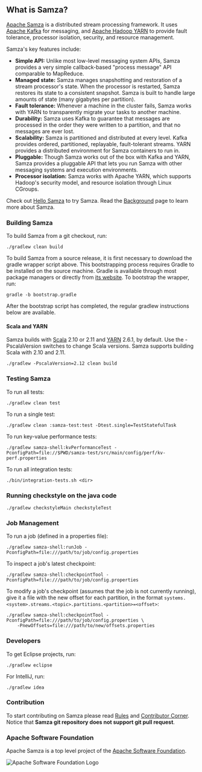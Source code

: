 ## What is Samza?

[Apache Samza](http://samza.apache.org/) is a distributed stream processing framework. It uses [Apache Kafka](http://kafka.apache.org) for messaging, and [Apache Hadoop YARN](http://hadoop.apache.org/docs/current/hadoop-yarn/hadoop-yarn-site/YARN.html) to provide fault tolerance, processor isolation, security, and resource management.

Samza's key features include:

* **Simple API:** Unlike most low-level messaging system APIs, Samza provides a very simple callback-based "process message" API comparable to MapReduce.
* **Managed state:** Samza manages snapshotting and restoration of a stream processor's state. When the processor is restarted, Samza restores its state to a consistent snapshot. Samza is built to handle large amounts of state (many gigabytes per partition).
* **Fault tolerance:** Whenever a machine in the cluster fails, Samza works with YARN to transparently migrate your tasks to another machine.
* **Durability:** Samza uses Kafka to guarantee that messages are processed in the order they were written to a partition, and that no messages are ever lost.
* **Scalability:** Samza is partitioned and distributed at every level. Kafka provides ordered, partitioned, replayable, fault-tolerant streams. YARN provides a distributed environment for Samza containers to run in.
* **Pluggable:** Though Samza works out of the box with Kafka and YARN, Samza provides a pluggable API that lets you run Samza with other messaging systems and execution environments.
* **Processor isolation:** Samza works with Apache YARN, which supports Hadoop's security model, and resource isolation through Linux CGroups.

Check out [Hello Samza](https://samza.apache.org/startup/hello-samza/0.8/) to try Samza. Read the [Background](https://samza.apache.org/learn/documentation/0.8/introduction/background.html) page to learn more about Samza.

### Building Samza

To build Samza from a git checkout, run:

    ./gradlew clean build

To build Samza from a source release, it is first necessary to download the gradle wrapper script above. This bootstrapping process requires Gradle to be installed on the source machine.  Gradle is available through most package managers or directly from [its website](http://www.gradle.org/).  To bootstrap the wrapper, run:

    gradle -b bootstrap.gradle

After the bootstrap script has completed, the regular gradlew instructions below are available.

#### Scala and YARN

Samza builds with [Scala](http://www.scala-lang.org/) 2.10 or 2.11 and [YARN](http://hadoop.apache.org/docs/current/hadoop-yarn/hadoop-yarn-site/YARN.html) 2.6.1, by default. Use the -PscalaVersion switches to change Scala versions. Samza supports building Scala with 2.10 and 2.11.

    ./gradlew -PscalaVersion=2.12 clean build

### Testing Samza

To run all tests:

    ./gradlew clean test

To run a single test:

    ./gradlew clean :samza-test:test -Dtest.single=TestStatefulTask

To run key-value performance tests:

    ./gradlew samza-shell:kvPerformanceTest -PconfigPath=file://$PWD/samza-test/src/main/config/perf/kv-perf.properties

To run all integration tests:

    ./bin/integration-tests.sh <dir>

### Running checkstyle on the java code ###

    ./gradlew checkstyleMain checkstyleTest

### Job Management

To run a job (defined in a properties file):

    ./gradlew samza-shell:runJob -PconfigPath=file:///path/to/job/config.properties

To inspect a job's latest checkpoint:

    ./gradlew samza-shell:checkpointTool -PconfigPath=file:///path/to/job/config.properties

To modify a job's checkpoint (assumes that the job is not currently running), give it a file with the new offset for each partition, in the format `systems.<system>.streams.<topic>.partitions.<partition>=<offset>`:

    ./gradlew samza-shell:checkpointTool -PconfigPath=file:///path/to/job/config.properties \
        -PnewOffsets=file:///path/to/new/offsets.properties

### Developers

To get Eclipse projects, run:

    ./gradlew eclipse

For IntelliJ, run:

    ./gradlew idea

### Contribution

To start contributing on Samza please read [Rules](http://samza.apache.org/contribute/rules.html) and [Contributor Corner](https://cwiki.apache.org/confluence/display/SAMZA/Contributor%27s+Corner). Notice that **Samza git repository does not support git pull request**.

### Apache Software Foundation

Apache Samza is a top level project of the [Apache Software Foundation](http://www.apache.org/).

![Apache Software Foundation Logo](http://www.apache.org/images/feather.gif)
